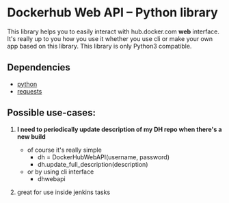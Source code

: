 # Dockerhub Web API – Python library
This library helps you to easily interact with hub.docker.com **web** interface.
It's really up to you how you use it whether you use cli or make your own app based on this library. 
This library is only Python3 compatible. 
## Dependencies
* [python](https://www.python.org/)
* [requests](https://github.com/requests/requests)


## Possible use-cases:
1. **I need to periodically update description of my DH repo when there's a new build**
    * of course it's really simple
        * dh = DockerHubWebAPI(username, password)
        * dh.update_full_description(description)
    * or by using cli interface
        * dhwebapi 
        
2. great for use inside jenkins tasks
   
